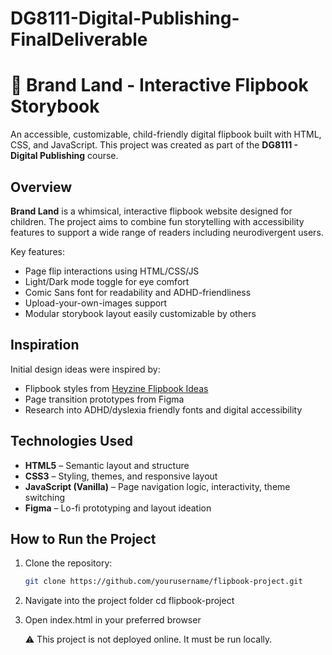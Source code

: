 # DG8111-Digital-Publishing-FinalDeliverable

# 📖 Brand Land - Interactive Flipbook Storybook

An accessible, customizable, child-friendly digital flipbook built with HTML, CSS, and JavaScript. This project was created as part of the **DG8111 - Digital Publishing** course.



## Overview

**Brand Land** is a whimsical, interactive flipbook website designed for children. The project aims to combine fun storytelling with accessibility features to support a wide range of readers including neurodivergent users.

Key features:
- Page flip interactions using HTML/CSS/JS
- Light/Dark mode toggle for eye comfort
- Comic Sans font for readability and ADHD-friendliness
- Upload-your-own-images support
- Modular storybook layout easily customizable by others



## Inspiration

Initial design ideas were inspired by:
- Flipbook styles from [Heyzine Flipbook Ideas](https://heyzine.com/flipbook-ideas)
- Page transition prototypes from Figma
- Research into ADHD/dyslexia friendly fonts and digital accessibility



## Technologies Used

- **HTML5** – Semantic layout and structure  
- **CSS3** – Styling, themes, and responsive layout  
- **JavaScript (Vanilla)** – Page navigation logic, interactivity, theme switching  
- **Figma** – Lo-fi prototyping and layout ideation



## How to Run the Project

1. Clone the repository:

   ```bash
   git clone https://github.com/yourusername/flipbook-project.git

2. Navigate into the project folder
   cd flipbook-project

3. Open index.html in your preferred browser

   ⚠️ This project is not deployed online. It must be run locally. 
